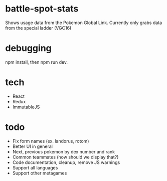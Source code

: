 # battle-spot-stats
Shows usage data from the Pokemon Global Link. Currently only grabs data from the special ladder (VGC16)

# debugging
npm install, then npm run dev.

# tech
* React
* Redux
* ImmutableJS

# todo
* Fix form names (ex. landorus, rotom)
* Better UI in general
* Next, previous pokemon by dex number and rank
* Common teammates (how should we display that?)
* Code documentation, cleanup, remove JS warnings
* Support all languages
* Support other metagames
